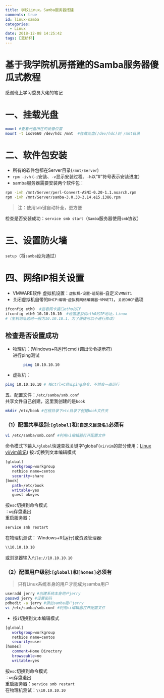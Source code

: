 ```yaml
---
title: 学校Linux，Samba服务器搭建
comments: true
id: linux-samba
categories:
  - Linux
date: 2018-12-08 14:25:42
tags: [蓝桥杯]
---
```

# 基于我学院机房搭建的Samba服务器傻瓜式教程
感谢班上学习委员大佬的笔记
# 一、挂载光盘
```bash
mount #查看光盘所在的设备位置
mount -t iso9660 /dev/hdc /mnt  #挂载光盘(/dev/hdc)到 /mnt目录
```

# 二、软件包安装
- 所有的软件包都在Server目录(`/mnt/Server`)
- `rpm -ivh` (`-i`安装、`-v`显示安装过程、`-h`以“#”符号表示安装进度）
- samba服务器需要安装两个软件包：
```bash
rpm -ivh /mnt/Server/perl-Convert-ASNI-0.20-1.1.noarch.rpm
rpm -ivh /mnt/Server/samba-3.0.33-3.14.e15.i386.rpm
```
> 注：使用tab键自动补全，更方便  

检查是否安装成功：`service smb start`（`Samba`服务器使用`smb`协议）

# 三、设置防火墙
`setup`（将`samba`设为通过）

# 四、网络IP相关设置
- VMWARE软件 虚拟机设置：`虚拟机`-`设置`-`适配器`-自定义`VMNET1`
- 关闭虚拟机自带的`DHCP`:`编辑`-`虚拟机网络编辑器`-`VMNET1`，`关闭DHCP`选项
```bash
ifconfig eth0  #查看网卡接口etho的IP
ifconfig eth0 10.10.10.10  #设置虚拟机eth0的IP地址，Linux
#（主机地址这时一般为10.10.10.1，为了便捷可以不进行修改）
```
## 检查是否设置成功
- 物理机：(Windows+R运行)cmd (调出命令提示符)  
进行ping测试  
```bash
        ping 10.10.10.10  
```
- 虚拟机：
```bash
ping 10.10.10.10 # 按ctrl+C终止ping命令，不然会一直运行
```

五、配置文件：`/etc/samba/smb.conf`  
共享文件自己创建，这里我创建的是`book`
```bash
mkdir /etc/book #在根目录下etc目录下创建book文件夹
```
### （1）配置共享级别:`[global]`和`[自定义目录名]`必须有  
```bash
vi /etc/samba/smb.conf #利用vi编辑器打开配置文件
```
命令模式下输入`/global`快速查找关键字'global'(`vi/vim`的部分使用：[Linux vi/vim笔记](https://www.css0209.cn/20180909240/))
按`i`切换到文本编辑模式
```bash
[global]
   workgroup=workgroup
   netbios name=centos
   security=share
[book]
   path=/etc/book
   writable=yes
   guest ok=yes
```
按`esc`切换到命令模式  
`：wq`存盘退出  
重启服务器：
```bash
service smb restart  
```
在物理机测试：
Windows+R(运行)或资源管理器:
```bash
\\10.10.10.10
```
或浏览器输入`file://10.10.10.10`

### （2）配置用户级别:`[global]`和`[homes]`必须有
> 只有Linux系统本身的用户才能成为samba用户  

```bash
useradd jerry #创建系统本身用户jerry
passwd jerry #设置密码
pdbedit -a jerry #添加samba用户jerry
vi /etc/samba/smb.conf #利用vi编辑器打开配置文件
```
- 按`i`切换到文本编辑模式
```bash
[global]
   workgroup=workgroup
   netbios name=centos
   security=user
[homes]
   comment=Home Directory
   browseable=no
   writable=yes
```
按`esc`切换到命令模式  
`：wq`存盘退出  
重启服务器：`service smb restart`  
在物理机测试：`\\10.10.10.10`


